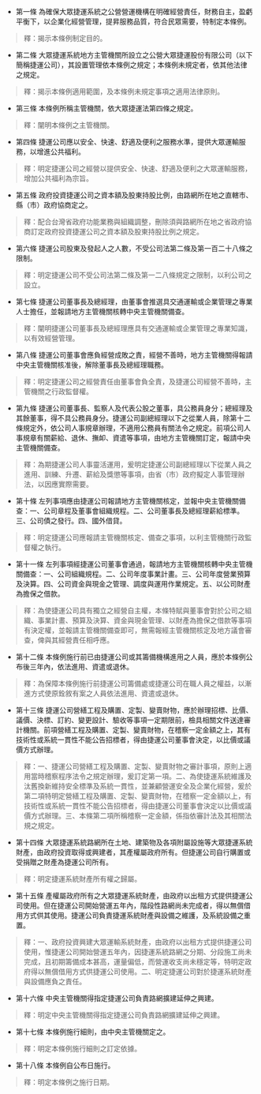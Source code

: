 * 第一條 為確保大眾捷運系統之公營營運機構在明確經營責任，財務自主，盈虧平衡下，以企業化經營管理，提昇服務品質，符合民眾需要，特制定本條例。

> 釋：揭示本條例制定目的。

* 第二條 大眾捷運系統地方主管機關所設立之公營大眾捷運股份有限公司（以下簡稱捷運公司），其設置管理依本條例之規定；本條例未規定者，依其他法律之規定。

> 釋：揭示本條例適用範圍，及本條例未規定事項之適用法律原則。

* 第三條 本條例所稱主管機關，依大眾捷運法第四條之規定。

> 釋：闡明本條例之主管機關。

* 第四條 捷運公司應以安全、快速、舒適及便利之服務水準，提供大眾運輸服務，以增進公共福利。

> 釋：明定捷運公司之經營以提供安全、快速、舒適及便利之大眾運輸服務，增加公共福利為宗旨。

* 第五條 政府投資捷運公司之資本額及股東持股比例，由路網所在地之直轄市、縣（市）政府協商定之。

> 釋：配合台灣省政府功能業務與組織調整，刪除須與路網所在地之省政府協商訂定政府投資捷運公司之資本額及股東持股比例之規定。

* 第六條 捷運公司股東及發起人之人數，不受公司法第二條及第一百二十八條之限制。

> 釋：明定捷運公司不受公司法第二條及第一二八條規定之限制，以利公司之設立。

* 第七條 捷運公司董事長及總經理，由董事會推選具交通運輸或企業管理之專業人士擔任，並報請地方主管機關核轉中央主管機關備查。

> 釋：闡明捷運公司董事長及總經理應具有交通運輸或企業管理之專業知識，以有效經營管理。

* 第八條 捷運公司董事會應負經營成敗之責，經營不善時，地方主管機關得報請中央主管機關核准後，解除董事長及總經理職務。

> 釋：明定捷運公司之經營責任由董事會負全責，及捷運公司經營不善時，主管機關之行政監督權。

* 第九條 捷運公司董事長、監察人及代表公股之董事，具公務員身分；總經理及其餘董事，得不具公務員身分。捷運公司副總經理以下之從業人員，除第十二條規定外，依公司人事規章辦理，不適用公務員有關法令之規定。前項公司人事規章有關薪給、退休、撫卹、資遣等事項，由地方主管機關訂定，報請中央主管機關備查。

> 釋：為期捷運公司人事靈活運用，爰明定捷運公司副總經理以下從業人員之進用、訓練、升遷、薪給及獎懲等事項，由省（市）政府擬定人事管理辦法，以因應實際需要。

* 第十條 左列事項應由捷運公司報請地方主管機關核定，並報中央主管機關備查：一、公司章程及董事會組織規程。二、公司董事長及總經理薪給標準。三、公司債之發行。四、國外借貸。

> 釋：明定捷運公司應報請主管機關核定、備查之事項，以利主管機關行政監督權之執行。

* 第十一條 左列事項經捷運公司董事會通過，報請地方主管機關核轉中央主管機關備查：一、公司組織規程。二、公司年度事業計畫。三、公司年度營業預算及決算。四、公司資金與現金之管理、調度與運用作業規定。五、以公司財產為擔保之借款。

> 釋：為使捷運公司具有獨立之經營自主權，本條特賦與董事會對於公司之組織、事業計畫、預算及決算、資金與現金管理、以財產為擔保之借款等事項有決定權，並報請主管機關備查即可，無需報經主管機關核定及地方議會審查，俾與其經營責任相呼應。

* 第十二條 本條例施行前已由捷運公司或其籌備機構進用之人員，應於本條例公布後三年內，依法進用、資遣或退休。

> 釋：為保障本條例施行前捷運公司籌備處或捷運公司在職人員之權益，以漸進方式使原銓敘有案之人員依法進用、資遣或退休。

* 第十三條 捷運公司營繕工程及購置、定製、變賣財物，應於辦理招標、比價、議價、決標、訂約、變更設計、驗收等事項一定期限前，檢具相關文件送達審計機關。前項營繕工程及購置、定製、變賣財物，在稽察一定金額之上，其有技術性或系統一貫性不能公告招標者，得由捷運公司董事會決定，以比價或議價方式辦理。

> 釋：一、捷運公司營繕工程及購置、定製、變賣財物之審計事項，原則上適用當時稽察程序法令之規定辦理，爰訂定第一項。二、為使捷運系統維護及汰舊換新維持安全標準及系統一貫性，並兼顧營運安全及企業化經營，爰於第二項特明定營繕工程及購置、定製、變賣財物，在稽察一定金額以上，有技術性或系統一貫性不能公告招標者，得由捷運公司董事會決定以比價或議價方式辦理。三、本條第二項所稱稽察一定金額，係指依審計法及其相關法規之規定。

* 第十四條 大眾捷運系統路網所在土地、建築物及各項附屬設施等大眾捷運系統財產，由政府投資取得或興建者，其產權屬政府所有。但捷運公司自行購置或受捐贈之財產為捷運公司所有。

> 釋：明定捷運系統財產所有權之歸屬。

* 第十五條 產權屬政府所有之大眾捷運系統財產，由政府以出租方式提供捷運公司使用。但在捷運公司開始營運五年內，階段性路網尚未完成者，得以無償借用方式供其使用。捷運公司負責捷運系統財產與設備之維護，及系統設備之重置。

> 釋：一、政府投資興建大眾運輸系統財產，由政府以出租方式提供捷運公司使用，惟捷運公司開始營運五年內，因捷運系統路網之分期、分段施工尚未完成，且初期籌備成本甚高，運量偏低，而營運收支尚未穩定等，特明定政府得以無償借用方式供捷運公司使用。二、明定捷運公司對於捷運系統財產與設備應負之責任。

* 第十六條 中央主管機關得指定捷運公司負責路網擴建延伸之興建。

> 釋：明定中央主管機關得指定捷運公司負責路網擴建延伸之興建。

* 第十七條 本條例施行細則，由中央主管機關定之。

> 釋：明定本條例施行細則之訂定依據。

* 第十八條 本條例自公布日施行。

> 釋：明定本條例之施行日期。

